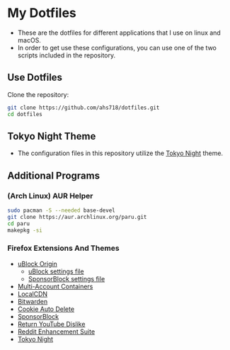 # My Dotfiles

- These are the dotfiles for different applications that I use on linux and macOS.
- In order to get use these configurations, you can use one of the two scripts included in the repository.

## Use Dotfiles

Clone the repository:

```bash
git clone https://github.com/ahs718/dotfiles.git
cd dotfiles
```

## Tokyo Night Theme

- The configuration files in this repository utilize the [Tokyo Night](https://github.com/stronk-dev/Tokyo-Night-Linux) theme.

## Additional Programs

### (Arch Linux) AUR Helper

```bash
sudo pacman -S --needed base-devel
git clone https://aur.archlinux.org/paru.git
cd paru
makepkg -si
```

### Firefox Extensions And Themes

- [uBlock Origin](https://addons.mozilla.org/en-US/firefox/addon/ublock-origin/?utm_source=addons.mozilla.org&utm_medium=referral&utm_content=search)
  - [uBlock settings file](firefox/ublock-settings.txt)
  - [SponsorBlock settings file](firefox/sponsorblock-settings.json)
- [Multi-Account Containers](https://addons.mozilla.org/en-US/firefox/addon/multi-account-containers/)
- [LocalCDN](https://addons.mozilla.org/en-US/firefox/addon/localcdn-fork-of-decentraleyes/?utm_source=addons.mozilla.org&utm_medium=referral&utm_content=search)
- [Bitwarden](https://addons.mozilla.org/en-US/firefox/addon/bitwarden-password-manager/)
- [Cookie Auto Delete](https://addons.mozilla.org/en-US/firefox/addon/cookie-autodelete/?utm_source=addons.mozilla.org&utm_medium=referral&utm_content=search)
- [SponsorBlock](https://addons.mozilla.org/en-US/firefox/addon/sponsorblock/)
- [Return YouTube Dislike](https://addons.mozilla.org/en-US/firefox/addon/return-youtube-dislikes/)
- [Reddit Enhancement Suite](https://addons.mozilla.org/en-US/firefox/addon/reddit-enhancement-suite/)
- [Tokyo Night](https://addons.mozilla.org/en-US/firefox/addon/tokyo-night-milav/?utm_source=addons.mozilla.org&utm_medium=referral&utm_content=search)
